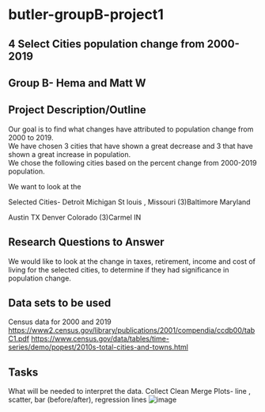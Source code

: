 # butler-groupB-project1

## 4 Select Cities population change from 2000-2019

## Group B- Hema and Matt W

## Project Description/Outline
Our goal is to find what changes have attributed to population change from 2000 to 2019.  
We have chosen 3 cities that have shown a great decrease and 3 that have shown a great increase in population.  
We chose the following cities based on the percent change from 2000-2019 population.

We want to look at the 

Selected Cities- 
Detroit Michigan
St louis , Missouri
(3)Baltimore Maryland

Austin TX
Denver Colorado
(3)Carmel IN

## Research Questions to Answer
We would like to look at the change in taxes, retirement, income and cost of living for the selected cities, to determine if they had significance in population change.

## Data sets to be used
Census data for 2000 and 2019
https://www2.census.gov/library/publications/2001/compendia/ccdb00/tabC1.pdf
https://www.census.gov/data/tables/time-series/demo/popest/2010s-total-cities-and-towns.html

## Tasks
What will be needed to interpret the data.
Collect
Clean
Merge
Plots- line , scatter, bar (before/after), regression lines
![image](https://user-images.githubusercontent.com/80181938/115483121-2b0e2d00-a21e-11eb-8816-f586c2f8cbca.png)
